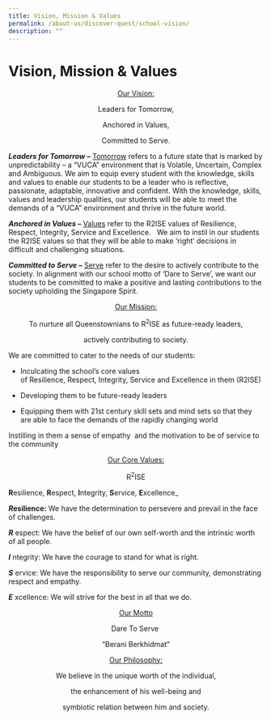 ```yaml
---
title: Vision, Mission & Values
permalink: /about-us/discover-quest/school-vision/
description: ""
---
```

Vision, Mission & Values
========================
<center>

<u>Our Vision:</u> <br>


Leaders for Tomorrow, <br>

Anchored in Values, <br>

Committed to Serve. <br>
	
	
</center>



**_Leaders for Tomorrow –_** <u>Tomorrow</u> refers to a future state that is marked by unpredictability – a “VUCA” environment that is Volatile, Uncertain, Complex and Ambiguous. We aim to equip every student with the knowledge, skills and values to enable our students to be a leader who is reflective, passionate, adaptable, innovative and confident. With the knowledge, skills, values and leadership qualities, our students will be able to meet the demands of a “VUCA” environment and thrive in the future world.  

**_Anchored in Values –_** <u>Values</u> refer to the R2ISE values of Resilience, Respect, Integrity, Service and Excellence.   We aim to instil in our students the R2ISE values so that they will be able to make ‘right’ decisions in difficult and challenging situations.

**_Committed to Serve –_** <u>Serve</u> refer to the desire to actively contribute to the society. In alignment with our school motto of ‘Dare to Serve’, we want our students to be committed to make a positive and lasting contributions to the society upholding the Singapore Spirit.

<center>

<u>Our Mission:</u> <br> 


To nurture all Queenstownians to R<sup>2</sup>ISE as future-ready leaders, <br>

actively contributing to society. <br>
	
	
</center>

We are committed to cater to the needs of our students:

*   Inculcating the school’s core values of Resilience, Respect, Integrity, Service and Excellence in them (R2ISE)

*   Developing them to be future-ready leaders

*   Equipping them with 21st century skill sets and mind sets so that they are able to face the demands of the rapidly changing world

Instilling in them a sense of empathy  and the motivation to be of service to the community


<center>

<u>Our Core Values:</u> <br>


R<sup>2</sup>ISE <br>
	
</center>

**R**esilience, **R**espect, **I**ntegrity, **S**ervice, **E**xcellence_ <br>
	



**_R_**esilience**:** We have the determination to persevere and prevail in the face of challenges. 

_**R**_ espect: We have the belief of our own self-worth and the intrinsic worth of all people.

_**I**_ ntegrity: We have the courage to stand for what is right.

_**S**_ ervice: We have the responsibility to serve our community, demonstrating respect and empathy.

_**E**_ xcellence: We will strive for the best in all that we do.

<center>


<u>Our Motto</u> <br>


Dare To Serve  <br>

“Berani Berkhidmat” <br>

<u>Our Philosophy:</u> <br>


We believe in the unique worth of the individual, <br>

the enhancement of his well-being and <br>

symbiotic relation between him and society. <br>
	
	
</center>